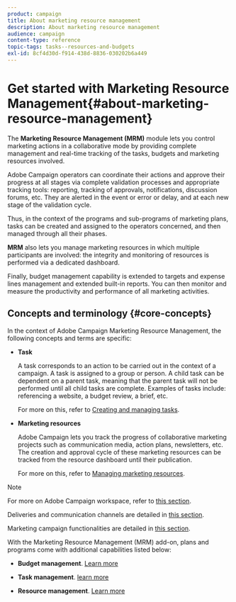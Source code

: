 ```yaml
---
product: campaign
title: About marketing resource management
description: About marketing resource management
audience: campaign
content-type: reference
topic-tags: tasks--resources-and-budgets
exl-id: 8cf4d30d-f914-438d-8836-030202b6a449
---
```

# Get started with Marketing Resource Management{#about-marketing-resource-management}

<!--
>[!AVAILABILITY]
>
>:warning: This capability is not available in Campaign v8. [Learn more](https://experienceleague.adobe.com/docs/campaign/campaign-v8/campaign-home.html)
-->

The **Marketing Resource Management (MRM)** module lets you control marketing actions in a collaborative mode by providing complete management and real-time tracking of the tasks, budgets and marketing resources involved. 

Adobe Campaign operators can coordinate their actions and approve their progress at all stages via complete validation processes and appropriate tracking tools: reporting, tracking of approvals, notifications, discussion forums, etc. They are alerted in the event or error or delay, and at each new stage of the validation cycle.

Thus, in the context of the programs and sub-programs of marketing plans, tasks can be created and assigned to the operators concerned, and then managed through all their phases.

**MRM** also lets you manage marketing resources in which multiple participants are involved: the integrity and monitoring of resources is performed via a dedicated dashboard.

Finally, budget management capability is extended to targets and expense lines management and extended built-in reports. You can then monitor and measure the productivity and performance of all marketing activities.

## Concepts and terminology {#core-concepts}

In the context of Adobe Campaign Marketing Resource Management, the following concepts and terms are specific:

* **Task**

  A task corresponds to an action to be carried out in the context of a campaign. A task is assigned to a group or person. A child task can be dependent on a parent task, meaning that the parent task will not be performed until all child tasks are complete. Examples of tasks include: referencing a website, a budget review, a brief, etc.

  For more on this, refer to [Creating and managing tasks](../../campaign/using/creating-and-managing-tasks.md).

* **Marketing resources**

  Adobe Campaign lets you track the progress of collaborative marketing projects such as communication media, action plans, newsletters, etc. The creation and approval cycle of these marketing resources can be tracked from the resource dashboard until their publication.

  For more on this, refer to [Managing marketing resources](../../campaign/using/managing-marketing-resources.md).

>[!NOTE]
>
>For more on Adobe Campaign workspace, refer to [this section](../../platform/using/adobe-campaign-workspace.md).
>  
>Deliveries and communication channels are detailed in [this section](../../delivery/using/steps-about-delivery-creation-steps.md).  
>
>Marketing campaign functionalities are detailed in [this section](../../campaign/using/accessing-marketing-campaigns.md).

With the Marketing Resource Management (MRM) add-on, plans and programs come with additional capabilities listed below:

* **Budget management**. [Learn more](../../campaign/using/controlling-costs.md)

* **Task management**. [learn more](../../campaign/using/creating-and-managing-tasks.md)

* **Resource management**. [Learn more](../../campaign/using/managing-marketing-resources.md)
